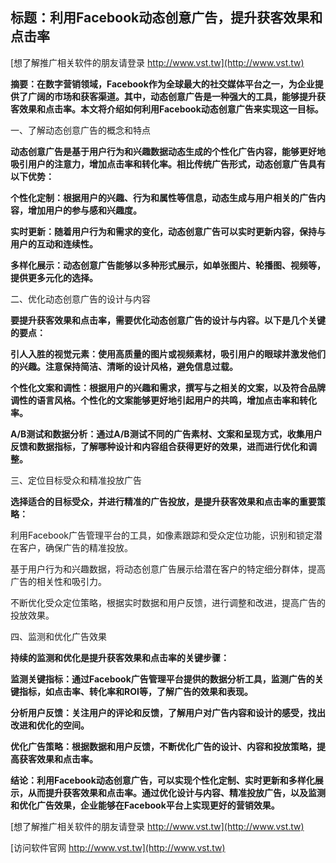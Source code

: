 ## **标题：利用Facebook动态创意广告，提升获客效果和点击率**

[想了解推广相关软件的朋友请登录 http://www.vst.tw](http://www.vst.tw)

**摘要：在数字营销领域，Facebook作为全球最大的社交媒体平台之一，为企业提供了广阔的市场和获客渠道。其中，动态创意广告是一种强大的工具，能够提升获客效果和点击率。本文将介绍如何利用Facebook动态创意广告来实现这一目标。**

一、了解动态创意广告的概念和特点

**动态创意广告是基于用户行为和兴趣数据动态生成的个性化广告内容，能够更好地吸引用户的注意力，增加点击率和转化率。相比传统广告形式，动态创意广告具有以下优势：**

**个性化定制：根据用户的兴趣、行为和属性等信息，动态生成与用户相关的广告内容，增加用户的参与感和兴趣度。**

**实时更新：随着用户行为和需求的变化，动态创意广告可以实时更新内容，保持与用户的互动和连续性。**

**多样化展示：动态创意广告能够以多种形式展示，如单张图片、轮播图、视频等，提供更多元化的选择。**

二、优化动态创意广告的设计与内容

**要提升获客效果和点击率，需要优化动态创意广告的设计与内容。以下是几个关键的要点：**

**引人入胜的视觉元素：使用高质量的图片或视频素材，吸引用户的眼球并激发他们的兴趣。注意保持简洁、清晰的设计风格，避免信息过载。**

**个性化文案和调性：根据用户的兴趣和需求，撰写与之相关的文案，以及符合品牌调性的语言风格。个性化的文案能够更好地引起用户的共鸣，增加点击率和转化率。**

**A/B测试和数据分析：通过A/B测试不同的广告素材、文案和呈现方式，收集用户反馈和数据指标，了解哪种设计和内容组合获得更好的效果，进而进行优化和调整。**

三、定位目标受众和精准投放广告

**选择适合的目标受众，并进行精准的广告投放，是提升获客效果和点击率的重要策略：**

利用Facebook广告管理平台的工具，如像素跟踪和受众定位功能，识别和锁定潜在客户，确保广告的精准投放。

基于用户行为和兴趣数据，将动态创意广告展示给潜在客户的特定细分群体，提高广告的相关性和吸引力。

不断优化受众定位策略，根据实时数据和用户反馈，进行调整和改进，提高广告的投放效果。

四、监测和优化广告效果

**持续的监测和优化是提升获客效果和点击率的关键步骤：**

**监测关键指标：通过Facebook广告管理平台提供的数据分析工具，监测广告的关键指标，如点击率、转化率和ROI等，了解广告的效果和表现。**

**分析用户反馈：关注用户的评论和反馈，了解用户对广告内容和设计的感受，找出改进和优化的空间。**

**优化广告策略：根据数据和用户反馈，不断优化广告的设计、内容和投放策略，提高获客效果和点击率。**

**结论：利用Facebook动态创意广告，可以实现个性化定制、实时更新和多样化展示，从而提升获客效果和点击率。通过优化设计与内容、精准投放广告，以及监测和优化广告效果，企业能够在Facebook平台上实现更好的营销效果。**

[想了解推广相关软件的朋友请登录 http://www.vst.tw](http://www.vst.tw)


[访问软件官网 http://www.vst.tw](http://www.vst.tw)
